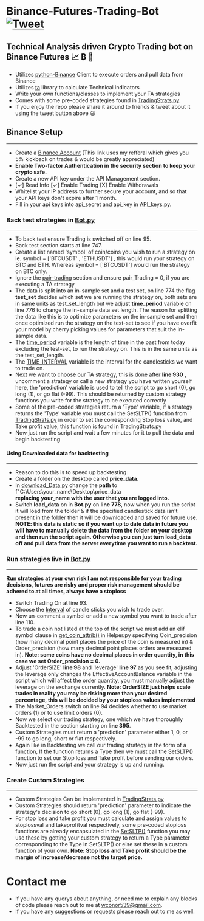 # Binance-Futures-Trading-Bot [![Tweet](https://img.shields.io/twitter/url/http/shields.io.svg?style=social)](https://twitter.com/intent/tweet?text=Check%20out%20this%20free%20Binance%20Trading%20Bot%20I%20found%20on%20Github%20&url=https://github.com/conor19w/Binance-Futures-Trading-Bot&hashtags=Trading,Bot,Trading_Bot,Cryptocurrency_Trading_Bot,Crypto,Bitcoin,Ethereum,Cryptocurrency,Binance,DOGE,dogecoin)
## Technical Analysis driven Crypto Trading bot on Binance Futures 📈 ₿ 🚀
* Utilizes [python-Binance](https://python-binance.readthedocs.io/en/latest/) Client to execute orders and pull data from Binance
* Utilizes [ta](https://technical-analysis-library-in-python.readthedocs.io/en/latest/) library to calculate Technical indicators
* Write your own functions/classes to implement your TA strategies
* Comes with some pre-coded strategies found in [TradingStrats.py](https://github.com/conor19w/Binance-Futures-Trading-Bot/blob/main/TradingStrats.py)
* If you enjoy the repo please share it around to friends & tweet about it using the tweet button above 😃

## Binance Setup
---
* Create a [Binance Account](https://accounts.binance.com/en/register?ref=UZBGCD6U) (This link uses my refferal which gives you 5% kickback on trades & would be greatly appreciated)
* __Enable Two-factor Authentication in the security section to keep your crypto safe.__
* Create a new API key under the API Management section.
*  [✓] Read Info [✓] Enable Trading [X] Enable Withdrawals
* Whitelist your IP address to further secure your account, and so that your API keys don't expire after 1 month.
* Fill in your api keys into api_secret and api_key in [API_keys.py](https://github.com/conor19w/Binance-Futures-Trading-Bot/blob/main/API_keys.py).

### Back test strategies in [Bot.py](https://github.com/conor19w/Binance-Futures-Trading-Bot/blob/main/Bot.py)
---
* To back test ensure Trading is switched off on line 95.
* Back test section starts at line 747.
* Create a list named 'symbol' of coin/coins you wish to run a strategy on ie. symbol = ['BTCUSDT' , 'ETHUSDT'] , this would run your strategy on BTC and ETH.
Whereas symbol = ['BTCUSDT'] would run the strategy on BTC only.
* Ignore the [pair-trading](https://github.com/conor19w/Binance-Futures-Trading-Bot/blob/b79c31af8096b8756dd3f6cb3983e7d61c645834/Bot.py#L769) section and ensure pair_Trading = 0, if you are executing a TA strategy
* The data is split into an in-sample set and a test set, on line 774 the flag __test_set__ decides which set we are running the strategy on, both sets are in same units as test_set_length but we adjust __time_period__ variable on line 776 to change the in-sample data set length. The reason for splitting the data like this is to optimize parameters on the in-sample set and then once optimized run the strategy on the test-set to see if you have overfit your model by cherry picking values for parameters that suit the in-sample data.
* The [time_period](https://github.com/conor19w/Binance-Futures-Trading-Bot/blob/3f0fdfafae94275bfba2e13a8945b75d297b8c2f/Bot.py#L776) variable is the length of time in the past from today excluding the test-set, to run the strategy on. This is in the same units as the test_set_length.
* The [TIME_INTERVAL](https://github.com/conor19w/Binance-Futures-Trading-Bot/blob/3f0fdfafae94275bfba2e13a8945b75d297b8c2f/Bot.py#L777) variable is the interval for the candlesticks we want to trade on.
* Next we want to choose our TA strategy, this is done after __line 930__ , uncomment a strategy or call a new strategy you have written yourself here, the 'prediction' variable is used to tell the script to go short (0), go long (1), or go flat (-99). This should be returned by custom strategy functions you write for the strategy to be executed correctly
* Some of the pre-coded strategies return a 'Type' variable, if a strategy returns the 'Type' variable you must call the SetSLTP() function from [TradingStrats.py](https://github.com/conor19w/Binance-Futures-Trading-Bot/blob/120baa9bb0b6f17d31daedb5769428b95ee3930e/TradingStrats.py) in order to set the corresponding Stop loss value, and Take profit value, this function is found in TradingStrats.py
* Now just run the script and wait a few minutes for it to pull the data and begin backtesting

#### Using Downloaded data for backtesting
---
* Reason to do this is to speed up backtesting 
* Create a folder on the desktop called __price_data__.
*  In [download_Data.py](https://github.com/conor19w/Binance-Futures-Trading-Bot/blob/main/download_Data.py) change the __path__ to f"C:\\Users\\your_name\\Desktop\\price_data  
__replacing your_name with the user that you are logged into.__
* Switch __load_data__ on in __Bot.py__ on __line 778__, now when you run the script it will load from the folder & if the specified candlestick data isn't present in the folder then it will be downloaded and saved for future use.  
__NOTE: this data is static so if you want up to date data in future you will have to manually delete the data from the folder on your desktop and then run the script again.
Otherwise you can just turn load_data off and pull data from the server everytime you want to run a backtest.__
### Run strategies live in [Bot.py](https://github.com/conor19w/Binance-Futures-Trading-Bot/blob/main/Bot.py)
---
__Run strategies at your own risk I am not responsible for your trading decisions, futures are risky and proper risk management should be adhered to at all times, always have a stoploss__
* Switch Trading On at line 93.
* Choose the [Interval](https://github.com/conor19w/Binance-Futures-Trading-Bot/blob/3f0fdfafae94275bfba2e13a8945b75d297b8c2f/Bot.py#L108) of candle sticks you wish to trade over.
* Now un-comment a symbol or add a new symbol you want to trade after line 110.
* To trade a coin not listed at the top of the script we must add an elif symbol clause in [get_coin_attrib()](https://github.com/conor19w/Binance-Futures-Trading-Bot/blob/3f0fdfafae94275bfba2e13a8945b75d297b8c2f/Helper.py#L298) in Helper.py specifying Coin_precision (how many decimal point places the price of the coin is measured in)
& Order_precision (how many decimal point places orders are measured in). __Note: some coins have no decimal places in order quantity, in this case we set Order_precision = 0.__
* Adjust 'OrderSIZE' __line 98__ and 'leverage' __line 97__ as you see fit, adjusting the leverage only changes the EffectiveAccountBalance variable in the script which will affect the order quantity, you must manually adjust the leverage on the exchange currently. __Note: OrderSIZE just helps scale trades in reality you may be risking more than your desired percentage, this will be decided by your stoploss values implemented__
* The Market_Orders switch on line 94 decides whether to use market orders (1) or to use limit orders (0).
* Now we select our trading strategy, one which we have thoroughly Backtested in the section starting on __line 395__.
* Custom Strategies must return a 'prediction' parameter either 1, 0, or -99 to go long, short or flat respectively. 
* Again like in Backtesting we call our trading strategy in the form of a function, If the function returns a Type then we must call the SetSLTP() function to set our Stop loss and Take profit before sending our orders.
* Now just run the script and your strategy is up and running.
### Create Custom Strategies
---
* Custom Strategies Can be implemented in [TradingStrats.py](https://github.com/conor19w/Binance-Futures-Trading-Bot/blob/main/TradingStrats.py)
* Custom Strategies should return 'prediction' parameter to indicate the strategy's decision to go short (0), go long (1), go flat (-99).
* For stop loss and take profit you must calculate and assign values to stoplossval and takeprofitval respectively, some pre-coded stoploss functions are already encapsulated in the [SetSLTP()](https://github.com/conor19w/Binance-Futures-Trading-Bot/blob/120baa9bb0b6f17d31daedb5769428b95ee3930e/TradingStrats.py#L750) function you may use these by getting your custom strategy to return a Type parameter corresponding to the Type in SetSLTP() or else set these in a custom function of your own. 
__Note: Stop loss and Take profit should be the margin of increase/decrease not the target price.__

# Contact me
* If you have any querys about anything, or need me to explain any blocks of code please reach out to me at wconor539@gmail.com.
* If you have any suggestions or requests please reach out to me as well.
